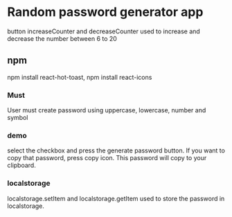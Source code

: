 
# Random password generator app

button increaseCounter and decreaseCounter used to increase and decrease the number between 6 to 20

## npm

npm install react-hot-toast, npm install react-icons

### Must

User must create password using uppercase, lowercase, number and symbol

### demo

select the checkbox and press the generate password button.
If you want to copy that password, press copy icon.
This password will copy to your clipboard.

### localstorage

localstorage.setItem and localstorage.getItem used to store the password in localstorage.
